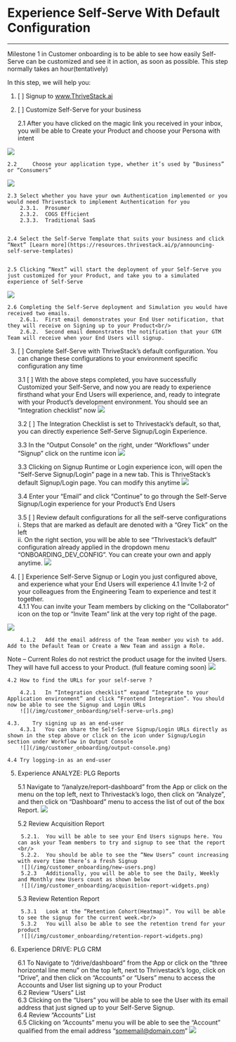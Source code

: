 # Experience Self-Serve With Default Configuration 

------------------------------------------------------------------


Milestone 1 in Customer onboarding is to be able to see how easily Self-Serve can be customized and see it in action, as soon as possible. This step normally takes an hour(tentatively)

In this step, we will help you:
1. [ ] Signup to www.ThriveStack.ai
2. [ ] Customize Self-Serve for your business
    
    2.1  After you have clicked on the magic link you received in your inbox, you will be able to Create your Product and choose your Persona with intent
    
![](/img/customer_onboarding/create-product-persona.png)
        
    2.2     Choose your application type, whether it’s used by “Business” or “Consumers”

![](/img/customer_onboarding/self-serve-templates.png)
    
    2.3 Select whether you have your own Authentication implemented or you would need Thrivestack to implement Authentication for you
        2.3.1.  Prosumer
        2.3.2.  COGS Efficient
        2.3.3.  Traditional SaaS
        
    
    2.4 Select the Self-Serve Template that suits your business and click “Next” [Learn more](https://resources.thrivestack.ai/p/announcing-self-serve-templates)


    2.5 Clicking “Next” will start the deployment of your Self-Serve you just customized for your Product, and take you to a simulated experience of Self-Serve 
![](/img/customer_onboarding/workflow-setup.png)

    2.6 Completing the Self-Serve deployment and Simulation you would have received two emails.  
        2.6.1.	First email demonstrates your End User notification, that they will receive on Signing up to your Product<br/>
        2.6.2.	Second email demonstrates the notification that your GTM Team will receive when your End Users will signup.

3. [ ] Complete Self-Serve with ThriveStack’s default configuration. You can change these configurations to your environment specific configuration any time

    3.1 [ ] With the above steps completed, you have successfully Customized your Self-Serve, and now you are ready to experience firsthand what your End Users will experience, and, ready to integrate with your Product’s development environment. You should see an “Integration checklist” now
    ![](/img/customer_onboarding/integrate-checklist.png)

    3.2 [ ] The Integration Checklist is set to Thrivestack’s default, so that, you can directly experience Self-Serve Signup/Login Experience.

    3.3 In the “Output Console” on the right, under “Workflows” under “Signup” click on the runtime icon
    ![](/img/customer_onboarding/output-console.png) 

    3.3 Clicking on Signup Runtime or Login experience icon, will open the “Self-Serve Signup/Login” page in a new tab. This is ThriveStack’s default Signup/Login page. You can modify this anytime 
    ![](/img/customer_onboarding/signup-runtime.png) 

    3.4 Enter your “Email” and click “Continue” to go through the Self-Serve Signup/Login experience for your Product’s End Users 

    3.5 [ ] Review default configurations for all the self-serve configurations 
        i.	Steps that are marked as default are denoted with a “Grey Tick”   on the left<br/>
        ii.	On the right section, you will be able to see “Thrivestack’s default“ configuration already applied in the dropdown menu “ONBOARDING_DEV_CONFIG”. You can create your own and apply anytime. 
        ![](/img/customer_onboarding/default-config.png)  

4. [ ]  Experience Self-Serve Signup or Login you just configured above, and experience what your End Users will experience 
    4.1 Invite 1-2 of your colleagues from the Engineering Team to experience and test it together. <br/>
        4.1.1	You can invite your Team members by clicking on the “Collaborator” icon on the top or “Invite Team” link at the very top right of the page. 

![](/img/customer_onboarding/invite.png) 

        4.1.2   Add the email address of the Team member you wish to add. Add to the Default Team or Create a New Team and assign a Role. 
Note – Current Roles do not restrict the product usage for the invited Users. They will have full access to your Product. (full feature coming soon) 
![](/img/customer_onboarding/invite2.png) 

    4.2 How to find the URLs for your self-serve ?  

        4.2.1   In “Integration checklist” expand “Integrate to your Application environment” and click “Frontend Integration”. You should now be able to see the Signup and Login URLs  
        ![](/img/customer_onboarding/self-serve-urls.png) 

    4.3.    Try signing up as an end-user
        4.3.1   You can share the Self-Serve Signup/Login URLs directly as shown in the step above or click on the icon under Signup/Login section under Workflow in Output Console 
        ![](/img/customer_onboarding/output-console.png) 

    4.4 Try logging-in as an end-user   

5. Experience ANALYZE: PLG Reports 

    5.1 Navigate to “/analyze/report-dashboard” from the App or click on the   menu on the top left, next to Thrivestack’s logo, then click on “Analyze”, and then click on “Dashboard” menu to access the list of out of the box Report. 
    ![](/img/customer_onboarding/analyze-dashboard.png) 

    5.2 Review Acquisition Report 

        5.2.1.	You will be able to see your End Users signups here. You can ask your Team members to try and signup to see that the report  <br/>
        5.2.2.	You should be able to see the “New Users” count increasing with every time there’s a fresh Signup 
        ![](/img/customer_onboarding/new-users.png) 
        5.2.3   Additionally, you will be able to see the Daily, Weekly and Monthly new Users count as shown below 
        ![](/img/customer_onboarding/acquisition-report-widgets.png) 

    5.3 Review Retention Report 

        5.3.1   Look at the “Retention Cohort(Heatmap)”. You will be able to see the signup for the current week.<br/>
        5.3.2   You will also be able to see the retention trend for your product 
        ![](/img/customer_onboarding/retention-report-widgets.png) 

6. Experience DRIVE: PLG CRM 

    6.1 To Navigate to “/drive/dashboard” from the App or click on the “three horizontal line menu” on the top left, next to Thrivestack’s logo, click on “Drive”, and then click on “Accounts” or “Users” menu to access the Accounts and User list signing up to your Product<br/>
    6.2 Review “Users” List<br/>
    6.3 Clicking on the “Users” you will be able to see the User with its email address that just signed up to your Self-Serve Signup.<br/>
    6.4 Review “Accounts” List<br/>
    6.5 Clicking on ”Accounts” menu you will be able to see the “Account” qualified from the email address “somemail@domain.com” 
    ![](/img/customer_onboarding/drive-accounts-users.png) 
























